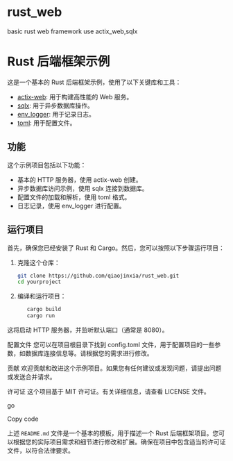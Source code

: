 # rust_web
basic rust web framework use actix_web,sqlx
# Rust 后端框架示例

这是一个基本的 Rust 后端框架示例，使用了以下关键库和工具：

- [actix-web](https://actix.rs/): 用于构建高性能的 Web 服务。
- [sqlx](https://github.com/launchbadge/sqlx): 用于异步数据库操作。
- [env_logger](https://github.com/env-logger-rs/env_logger): 用于记录日志。
- [toml](https://github.com/toml-lang/toml): 用于配置文件。

## 功能

这个示例项目包括以下功能：

- 基本的 HTTP 服务器，使用 actix-web 创建。
- 异步数据库访问示例，使用 sqlx 连接到数据库。
- 配置文件的加载和解析，使用 toml 格式。
- 日志记录，使用 env_logger 进行配置。

## 运行项目

首先，确保您已经安装了 Rust 和 Cargo。然后，您可以按照以下步骤运行项目：

1. 克隆这个仓库：

   ```bash
   git clone https://github.com/qiaojinxia/rust_web.git
   cd yourproject
   ```
   
2. 编译和运行项目：

   ```bash
      cargo build
      cargo run
   ```

这将启动 HTTP 服务器，并监听默认端口（通常是 8080）。

配置文件
您可以在项目根目录下找到 config.toml 文件，用于配置项目的一些参数，如数据库连接信息等。请根据您的需求进行修改。

贡献
欢迎贡献和改进这个示例项目。如果您有任何建议或发现问题，请提出问题或发送合并请求。

许可证
这个项目基于 MIT 许可证。有关详细信息，请查看 LICENSE 文件。

go

Copy code

上述 `README.md` 文件是一个基本的模板，用于描述一个 Rust 后端框架项目。您可以根据您的实际项目需求和细节进行修改和扩展。确保在项目中包含适当的许可证文件，以符合法律要求。
